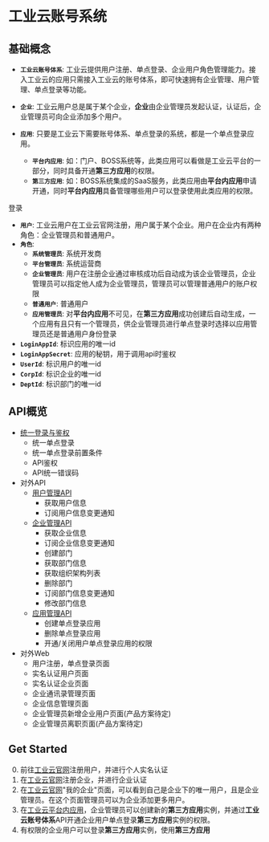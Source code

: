 # 工业云账号系统

## 基础概念

* **`工业云账号体系`**: 工业云提供用户注册、单点登录、企业用户角色管理能力。接入工业云的应用只需接入工业云的账号体系，即可快速拥有企业管理、用户管理、单点登录等功能。
* **`企业`**: 工业云用户总是属于某个企业，**企业**由企业管理员发起认证，认证后，企业管理员可向企业添加多个用户。

* **`应用`**: 只要是工业云下需要账号体系、单点登录的系统，都是一个单点登录应用。
    - **`平台内应用`**: 如：门户、BOSS系统等，此类应用可以看做是工业云平台的一部分，同时具备开通**第三方应用**的权限。
    - **`第三方应用`**: 如：BOSS系统集成的SaaS服务，此类应用由**平台内应用**申请开通，同时**平台内应用**具备管理哪些用户可以登录使用此类应用的权限。

登录

* **`用户`**: 工业云用户在工业云官网注册，用户属于某个企业。用户在企业内有两种角色：企业管理员和普通用户。
* **`角色`**:
    - **`系统管理员`**: 系统开发商
    - **`平台管理员`**: 系统运营商
    - **`企业管理员`**: 用户在注册企业通过审核成功后自动成为该企业管理员，企业管理员可以指定他人成为企业管理员，管理员可以管理普通用户的账户权限
    - **`普通用户`**: 普通用户
    - **`应用管理员`**: 对**平台内应用**不可见，在**第三方应用**成功创建后自动生成，一个应用有且只有一个管理员，供企业管理员进行单点登录时选择以应用管理员还是普通用户身份登录
* **`LoginAppId`**: 标识应用的唯一id
* **`LoginAppSecret`**: 应用的秘钥，用于调用api时鉴权
* **`UserId`**: 标识用户的唯一id
* **`CorpId`**: 标识企业的唯一id
* **`DeptId`**: 标识部门的唯一id


## API概览

* [统一登录与鉴权](oauth.md)
    + 统一单点登录
    + 统一单点登录前置条件
    + API鉴权
    + API统一错误码
* 对外API
    + [用户管理API](user.md)
        + 获取用户信息
        + 订阅用户信息变更通知
    + [企业管理API](corp.md)
        + 获取企业信息
        + 订阅企业信息变更通知
        + 创建部门
        + 获取部门信息
        + 获取组织架构列表
        + 删除部门
        + 订阅部门信息变更通知
        + 修改部门信息
    + [应用管理API](app.md)
        + 创建单点登录应用
        + 删除单点登录应用
        + 开通/关闭用户单点登录应用的权限
* 对外Web
    + 用户注册，单点登录页面
    + 实名认证用户页面
    + 实名认证企业页面
    + 企业通讯录管理页面
    + 企业信息管理页面
    + 企业管理员新增企业用户页面(产品方案待定)
    + 企业管理员离职页面(产品方案待定)

## Get Started

0. 前往[工业云官网](http://industry_account.qcloud.com)注册用户，并进行个人实名认证
1. 在[工业云官网](http://industry_account.qcloud.com)注册企业，并进行企业认证
1. 在[工业云官网](http://industry_account.qcloud.com)"我的企业"页面，可以看到自己是企业下的唯一用户，且是企业管理员。在这个页面管理员可以为企业添加更多用户。
2. 在[工业云平台内应用](http://industry_account.qcloud.com)，企业管理员可以创建新的**第三方应用**实例，并通过**工业云账号体系**API开通企业用户单点登录**第三方应用**实例的权限。
3. 有权限的企业用户可以登录**第三方应用**实例，使用**第三方应用**

